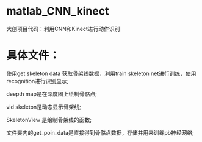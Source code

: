 # matlab_CNN_kinect
大创项目代码：利用CNN和Kinect进行动作识别

# 具体文件：

使用get skeleton data 获取骨架线数据，利用train skeleton net进行训练，使用recognition进行识别显示;

deepth map是在深度图上绘制骨骼点;

vid skeleton是动态显示骨架线;

SkeletonView 是绘制骨架线的函数;

文件夹内的get_poin_data是直接得到骨骼点数据，存储并用来训练pb神经网络;
